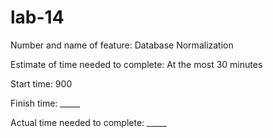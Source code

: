 # lab-14

Number and name of feature: Database Normalization

Estimate of time needed to complete: At the most 30 minutes

Start time: 900

Finish time: _____

Actual time needed to complete: _____